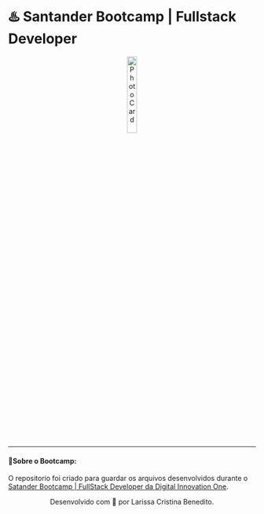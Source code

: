 # ♨️ Santander Bootcamp | Fullstack Developer 

<p align="center">
<img src="https://user-images.githubusercontent.com/50052600/123175180-b773e080-d457-11eb-9330-e965d2925341.png" alt="Photo Card" width="20%"/>
</p>

------

#### 📝Sobre o Bootcamp: 

   O repositorio foi criado para guardar os arquivos desenvolvidos durante o [Satander Bootcamp | FullStack Developer da Digital Innovation One](https://web.digitalinnovation.one/track/santander-fullstack-developer).

<p align="center"> Desenvolvido com 💜 por Larissa Cristina Benedito. </p>

